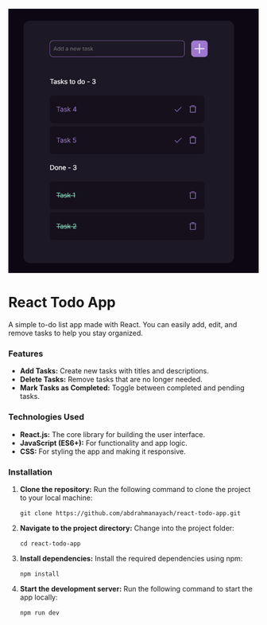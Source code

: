 ![App Screenshot](./public/app-screenshot.png)

<h1>React Todo App</h1>
<p>A simple to-do list app made with React. You can easily add, edit, and remove tasks to help you stay organized.</p>

<h3>Features</h3>
<ul>
  <li><strong>Add Tasks:</strong> Create new tasks with titles and descriptions.</li>
 
  <li><strong>Delete Tasks:</strong> Remove tasks that are no longer needed.</li>
  <li><strong>Mark Tasks as Completed:</strong> Toggle between completed and pending tasks.</li>
 
</ul>

<h3>Technologies Used</h3>
<ul>
  <li><strong>React.js:</strong> The core library for building the user interface.</li>
  <li><strong>JavaScript (ES6+):</strong> For functionality and app logic.</li>
  <li><strong>CSS:</strong> For styling the app and making it responsive.</li>
</ul>

<h3>Installation</h3>
<ol>
  <li><strong>Clone the repository:</strong> Run the following command to clone the project to your local machine:
    <pre><code>git clone https://github.com/abdrahmanayach/react-todo-app.git</code></pre>
  </li>
  <li><strong>Navigate to the project directory:</strong> Change into the project folder:
    <pre><code>cd react-todo-app</code></pre>
  </li>
  <li><strong>Install dependencies:</strong> Install the required dependencies using npm:
    <pre><code>npm install</code></pre>
  </li>
  <li><strong>Start the development server:</strong> Run the following command to start the app locally:
    <pre><code>npm run dev</code></pre>
  </li>
</ol>
